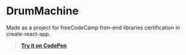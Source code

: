 # DrumMachine
Made as a project for freeCodeCamp fron-end libraries certification in create-react-app.
>**<a href='https://codepen.io/Maru21/full/LYeGwQP' target='_blank'>Try it on CodePen</a>**
